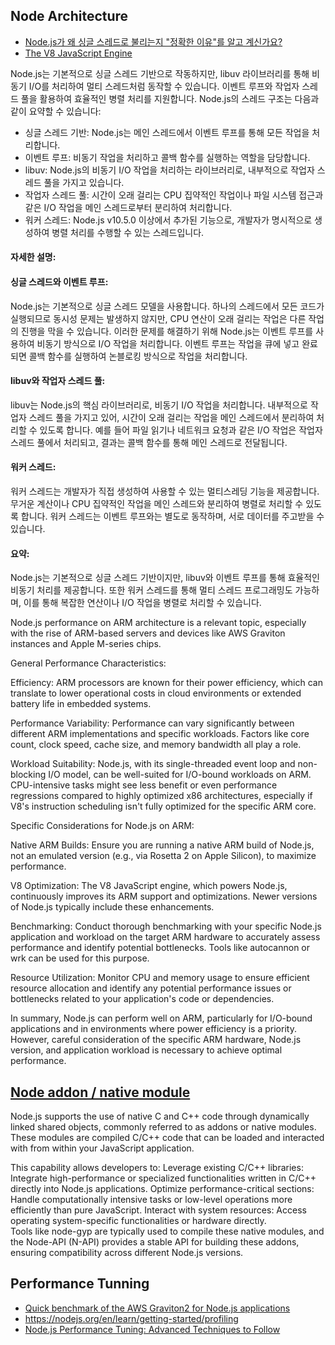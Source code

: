 ## Node Architecture ##

* [Node.js가 왜 싱글 스레드로 불리는지 "정확한 이유"를 알고 계신가요?](https://helloinyong.tistory.com/350)
* [The V8 JavaScript Engine](https://nodejs.org/en/learn/getting-started/the-v8-javascript-engine#the-v8-javascript-engine)

Node.js는 기본적으로 싱글 스레드 기반으로 작동하지만, libuv 라이브러리를 통해 비동기 I/O를 처리하여 멀티 스레드처럼 동작할 수 있습니다. 이벤트 루프와 작업자 스레드 풀을 활용하여 효율적인 병렬 처리를 지원합니다. 
Node.js의 스레드 구조는 다음과 같이 요약할 수 있습니다: 

* 싱글 스레드 기반: Node.js는 메인 스레드에서 이벤트 루프를 통해 모든 작업을 처리합니다.
* 이벤트 루프: 비동기 작업을 처리하고 콜백 함수를 실행하는 역할을 담당합니다.
* libuv: Node.js의 비동기 I/O 작업을 처리하는 라이브러리로, 내부적으로 작업자 스레드 풀을 가지고 있습니다.
* 작업자 스레드 풀: 시간이 오래 걸리는 CPU 집약적인 작업이나 파일 시스템 접근과 같은 I/O 작업을 메인 스레드로부터 분리하여 처리합니다.
* 워커 스레드: Node.js v10.5.0 이상에서 추가된 기능으로, 개발자가 명시적으로 생성하여 병렬 처리를 수행할 수 있는 스레드입니다.

#### 자세한 설명: ####

#### 싱글 스레드와 이벤트 루프: ####

Node.js는 기본적으로 싱글 스레드 모델을 사용합니다. 하나의 스레드에서 모든 코드가 실행되므로 동시성 문제는 발생하지 않지만, CPU 연산이 오래 걸리는 작업은 다른 작업의 진행을 막을 수 있습니다. 이러한 문제를 해결하기 위해 Node.js는 이벤트 루프를 사용하여 비동기 방식으로 I/O 작업을 처리합니다. 이벤트 루프는 작업을 큐에 넣고 완료되면 콜백 함수를 실행하여 논블로킹 방식으로 작업을 처리합니다.

#### libuv와 작업자 스레드 풀: ####
libuv는 Node.js의 핵심 라이브러리로, 비동기 I/O 작업을 처리합니다. 내부적으로 작업자 스레드 풀을 가지고 있어, 시간이 오래 걸리는 작업을 메인 스레드에서 분리하여 처리할 수 있도록 합니다. 예를 들어 파일 읽기나 네트워크 요청과 같은 I/O 작업은 작업자 스레드 풀에서 처리되고, 결과는 콜백 함수를 통해 메인 스레드로 전달됩니다.

#### 워커 스레드: ####
워커 스레드는 개발자가 직접 생성하여 사용할 수 있는 멀티스레딩 기능을 제공합니다. 무거운 계산이나 CPU 집약적인 작업을 메인 스레드와 분리하여 병렬로 처리할 수 있도록 합니다. 워커 스레드는 이벤트 루프와는 별도로 동작하며, 서로 데이터를 주고받을 수 있습니다. 

#### 요약: ####
Node.js는 기본적으로 싱글 스레드 기반이지만, libuv와 이벤트 루프를 통해 효율적인 비동기 처리를 제공합니다. 또한 워커 스레드를 통해 멀티 스레드 프로그래밍도 가능하며, 이를 통해 복잡한 연산이나 I/O 작업을 병렬로 처리할 수 있습니다. 


Node.js performance on ARM architecture is a relevant topic, especially with the rise of ARM-based servers and devices like AWS Graviton instances and Apple M-series chips.

General Performance Characteristics:

Efficiency:
ARM processors are known for their power efficiency, which can translate to lower operational costs in cloud environments or extended battery life in embedded systems.

Performance Variability:
Performance can vary significantly between different ARM implementations and specific workloads. Factors like core count, clock speed, cache size, and memory bandwidth all play a role.

Workload Suitability:
Node.js, with its single-threaded event loop and non-blocking I/O model, can be well-suited for I/O-bound workloads on ARM. CPU-intensive tasks might see less benefit or even performance regressions compared to highly optimized x86 architectures, especially if V8's instruction scheduling isn't fully optimized for the specific ARM core.

Specific Considerations for Node.js on ARM:

Native ARM Builds:
Ensure you are running a native ARM build of Node.js, not an emulated version (e.g., via Rosetta 2 on Apple Silicon), to maximize performance.

V8 Optimization:
The V8 JavaScript engine, which powers Node.js, continuously improves its ARM support and optimizations. Newer versions of Node.js typically include these enhancements.

Benchmarking:
Conduct thorough benchmarking with your specific Node.js application and workload on the target ARM hardware to accurately assess performance and identify potential bottlenecks. Tools like autocannon or wrk can be used for this purpose.

Resource Utilization:
Monitor CPU and memory usage to ensure efficient resource allocation and identify any potential performance issues or bottlenecks related to your application's code or dependencies.

In summary, Node.js can perform well on ARM, particularly for I/O-bound applications and in environments where power efficiency is a priority. However, careful consideration of the specific ARM hardware, Node.js version, and application workload is necessary to achieve optimal performance.



## [Node addon / native module](https://nodejs.org/api/addons.html) ##

Node.js supports the use of native C and C++ code through dynamically linked shared objects, commonly referred to as addons or native modules. These modules are compiled C/C++ code that can be loaded and interacted with from within your JavaScript application.

This capability allows developers to:
Leverage existing C/C++ libraries: Integrate high-performance or specialized functionalities written in C/C++ directly into Node.js applications.
Optimize performance-critical sections: Handle computationally intensive tasks or low-level operations more efficiently than pure JavaScript.
Interact with system resources: Access operating system-specific functionalities or hardware directly.  
Tools like node-gyp are typically used to compile these native modules, and the Node-API (N-API) provides a stable API for building these addons, ensuring compatibility across different Node.js versions.


## Performance Tunning ##

* [Quick benchmark of the AWS Graviton2 for Node.js applications](https://medium.com/@meego/quick-benchmarking-of-the-aws-graviton2-for-node-js-applications-1ffb78992acc)
* https://nodejs.org/en/learn/getting-started/profiling
* [Node.js Performance Tuning: Advanced Techniques to Follow](https://dzone.com/articles/nodejs-performance-tuning-advanced-techniques)

